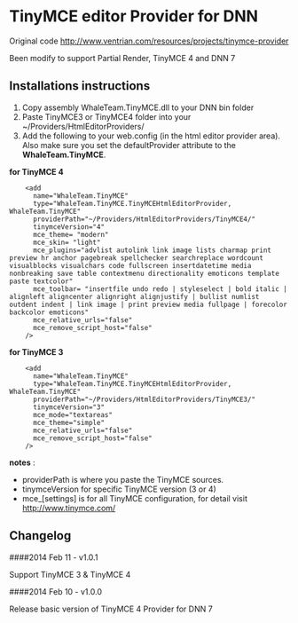 TinyMCE editor Provider for DNN
===========

Original code http://www.ventrian.com/resources/projects/tinymce-provider

Been modify to support Partial Render, TinyMCE 4 and DNN 7

Installations instructions
--------------------------

1. Copy assembly WhaleTeam.TinyMCE.dll to your DNN bin folder
2. Paste TinyMCE3 or TinyMCE4 folder into your ~/Providers/HtmlEditorProviders/
3. Add the following to your web.config (in the html editor provider area). Also make sure you set the defaultProvider attribute to the **WhaleTeam.TinyMCE**.

**for TinyMCE 4**
```    
    <add 
      name="WhaleTeam.TinyMCE" 
      type="WhaleTeam.TinyMCE.TinyMCEHtmlEditorProvider, WhaleTeam.TinyMCE" 
      providerPath="~/Providers/HtmlEditorProviders/TinyMCE4/" 
      tinymceVersion="4"
      mce_theme= "modern"
      mce_skin= "light"
      mce_plugins="advlist autolink link image lists charmap print preview hr anchor pagebreak spellchecker searchreplace wordcount visualblocks visualchars code fullscreen insertdatetime media nonbreaking save table contextmenu directionality emoticons template paste textcolor"
      mce_toolbar= "insertfile undo redo | styleselect | bold italic | alignleft aligncenter alignright alignjustify | bullist numlist outdent indent | link image | print preview media fullpage | forecolor backcolor emoticons"
      mce_relative_urls="false"
      mce_remove_script_host="false"
    />
```

**for TinyMCE 3**
```    
    <add 
      name="WhaleTeam.TinyMCE" 
      type="WhaleTeam.TinyMCE.TinyMCEHtmlEditorProvider, WhaleTeam.TinyMCE" 
      providerPath="~/Providers/HtmlEditorProviders/TinyMCE3/" 
      tinymceVersion="3"
      mce_mode="textareas"
	  mce_theme="simple"
      mce_relative_urls="false"
      mce_remove_script_host="false"
    />
```

**notes** : 
- providerPath is where you paste the TinyMCE sources.
- tinymceVersion for specific TinyMCE version (3 or 4)
- mce_[settings] is for all TinyMCE configuration, for detail visit http://www.tinymce.com/


Changelog
---------
####2014 Feb 11 - v1.0.1

Support TinyMCE 3 & TinyMCE 4

####2014 Feb 10 - v1.0.0

Release basic version of TinyMCE 4 Provider for DNN 7
